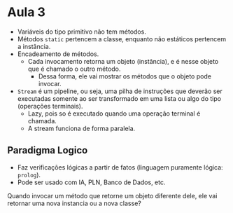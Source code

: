 # Aula 3

* Variáveis do tipo primitivo não tem métodos.
* Métodos `static` pertencem a classe, enquanto não estáticos pertencem a instância.
* Encadeamento de métodos.
  * Cada invocamento retorna um objeto (instância), e é nesse objeto que é chamado o outro método.
    * Dessa forma, ele vai mostrar os métodos que o objeto pode invocar.
* `Stream` é um pipeline, ou seja, uma pilha de instruções que deverão ser executadas somente ao ser transformado em uma lista ou algo do tipo (operações terminais).
  * Lazy, pois so é executado quando uma operação terminal é chamada.
  * A stream funciona de forma paralela.

## Paradigma Logico
* Faz verificações lógicas a partir de fatos (linguagem puramente lógica: `prolog`).
* Pode ser usado com IA, PLN, Banco de Dados, etc. 


Quando invocar um método que retorne um objeto diferente dele, ele vai retornar uma nova instancia ou a nova classe?